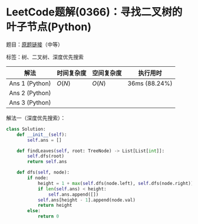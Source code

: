 # LeetCode题解(0366)：寻找二叉树的叶子节点(Python)

题目：[原题链接](https://leetcode-cn.com/problems/find-leaves-of-binary-tree/)（中等）

标签：树、二叉树、深度优先搜索

| 解法           | 时间复杂度 | 空间复杂度 | 执行用时      |
| -------------- | ---------- | ---------- | ------------- |
| Ans 1 (Python) | $O(N)$     | $O(N)$     | 36ms (88.24%) |
| Ans 2 (Python) |            |            |               |
| Ans 3 (Python) |            |            |               |

解法一（深度优先搜索）：

```python
class Solution:
    def __init__(self):
        self.ans = []

    def findLeaves(self, root: TreeNode) -> List[List[int]]:
        self.dfs(root)
        return self.ans

    def dfs(self, node):
        if node:
            height = 1 + max(self.dfs(node.left), self.dfs(node.right))
            if len(self.ans) < height:
                self.ans.append([])
            self.ans[height - 1].append(node.val)
            return height
        else:
            return 0
```